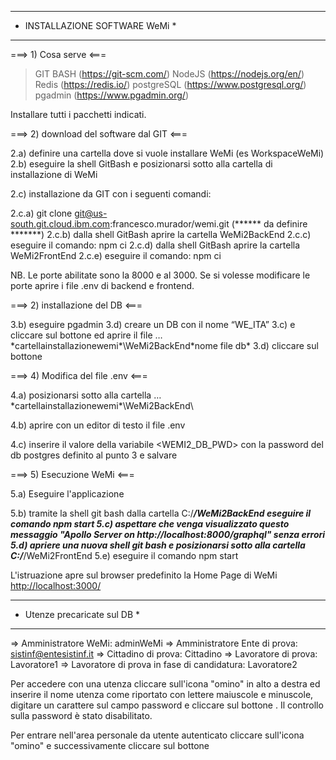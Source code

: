 *******************************
* INSTALLAZIONE SOFTWARE WeMi *
*******************************

===> 1) Cosa serve <===

> GIT BASH 		(https://git-scm.com/)
> NodeJS 		(https://nodejs.org/en/)
> Redis 		(https://redis.io/)
> postgreSQL 	(https://www.postgresql.org/)
> pgadmin 		(https://www.pgadmin.org/)

Installare tutti i pacchetti indicati. 


===> 2) download del software dal GIT <===

2.a) definire una cartella dove si vuole installare WeMi (es WorkspaceWeMi)
2.b) eseguire la shell GitBash e posizionarsi sotto alla cartella di installazione di WeMi

2.c) installazione da GIT con i seguenti comandi:

2.c.a) git clone git@us-south.git.cloud.ibm.com:francesco.murador/wemi.git (****** da definire *******)
2.c.b) dalla shell GitBash aprire la cartella WeMi2BackEnd 
2.c.c) eseguire il comando: npm ci
2.c.d) dalla shell GitBash aprire la cartella WeMi2FrontEnd 
2.c.e) eseguire il comando: npm ci

NB. 
Le porte abilitate sono la 8000 e al 3000. Se si volesse modificare le porte aprire i file .env di backend e frontend.


===> 2) installazione del DB <===

3.b) eseguire pgadmin
3.d) creare un DB con il nome “WE_ITA” 
3.c) <aprire queryTool> e cliccare sul bottone <Open File> ed aprire il file …\*cartellainstallazionewemi*\WeMi2BackEnd\*nome file db*
3.d) cliccare sul bottone <Execute>


===> 4) Modifica del file .env <===

4.a) posizionarsi sotto alla cartella …\*cartellainstallazionewemi*\WeMi2BackEnd\ 

4.b) aprire con un editor di testo il file .env

4.c) inserire il valore della variabile <WEMI2_DB_PWD> con la password del db postgres definito al punto 3 e salvare


===> 5) Esecuzione WeMi <===

5.a) Eseguire l'applicazione <redis-server>

5.b) tramite la shell git bash dalla cartella C:/***********/WeMi2BackEnd eseguire il comando npm start
5.c) aspettare che venga visualizzato questo messaggio "Apollo Server on http://localhost:8000/graphql" senza errori
5.d) apriere una nuova shell git bash e posizionarsi sotto alla cartella C:/***********/WeMi2FrontEnd 
5.e) eseguire il comando npm start

L'istruazione apre sul browser predefinito la Home Page di WeMi <http://localhost:3000/>



*****************************
* Utenze precaricate sul DB *
*****************************

=> Amministratore WeMi: adminWeMi
=> Amministratore Ente di prova: sistinf@entesistinf.it
=> Cittadino di prova: Cittadino
=> Lavoratore di prova: Lavoratore1
=> Lavoratore di prova in fase di candidatura: Lavoratore2 


Per accedere con una utenza cliccare sull'icona "omino" in alto a destra ed inserire il nome utenza come riportato con lettere maiuscole e minuscole, 
digitare un carattere sul campo password e cliccare sul bottone <ACCEDI>. Il controllo sulla password è stato disabilitato.

Per entrare nell'area personale da utente autenticato cliccare sull'icona "omino" e successivamente cliccare sul bottone <ENTRA>

